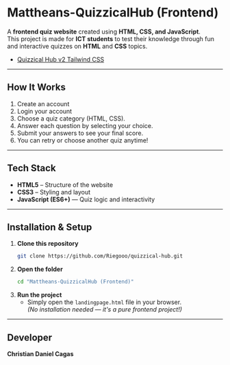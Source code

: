#  Mattheans-QuizzicalHub (Frontend)

A **frontend quiz website** created using **HTML, CSS, and JavaScript**.  
This project is made for **ICT students** to test their knowledge through fun and interactive quizzes on **HTML** and **CSS** topics.

- [Quizzical Hub v2 Tailwind CSS](https://github.com/Riegooo/QHub_v2_Design) 
---

##  How It Works

1. Create an account
2. Login your account
3. Choose a quiz category (HTML, CSS).  
4. Answer each question by selecting your choice.  
5. Submit your answers to see your final score.  
6. You can retry or choose another quiz anytime!  

---

##  Tech Stack

-  **HTML5** – Structure of the website  
-  **CSS3** – Styling and layout
-  **JavaScript (ES6+)** — Quiz logic and interactivity

---

##  Installation & Setup

1. **Clone this repository**
   ```bash
   git clone https://github.com/Riegooo/quizzical-hub.git
   ```
2. **Open the folder**
   ```bash
   cd "Mattheans-QuizzicalHub (Frontend)"
   ```
3. **Run the project**
   - Simply open the `landingpage.html` file in your browser.  
   *(No installation needed — it's a pure frontend project!)*

---

##  Developer

**Christian Daniel Cagas**  
